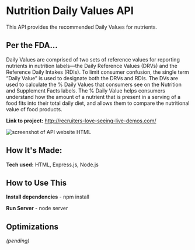 # Nutrition Daily Values API
This API provides the recommended Daily Values for nutrients.

## Per the FDA...
Daily Values are comprised of two sets of reference values for reporting nutrients in nutrition labels—the Daily Reference Values (DRVs) and the Reference Daily Intakes (RDIs). To limit consumer confusion, the single term “Daily Value” is used to designate both the DRVs and RDIs. The DVs are used to calculate the % Daily Values that consumers see on the Nutrition and Supplement Facts labels. The % Daily Value helps consumers understand how the amount of a nutrient that is present in a serving of a food fits into their total daily diet, and allows them to compare the nutritional value of food products.

**Link to project:** http://recruiters-love-seeing-live-demos.com/

![screenshot of API website HTML](https://user-images.githubusercontent.com/98281798/215303483-f5870fad-c72f-4da6-8fac-4dfda6d339b5.PNG)

## How It's Made:

**Tech used:** HTML, Express.js, Node.js

## How to Use This

**Install dependencies** - npm install

**Run Server** - node server


## Optimizations
*(pending)*
